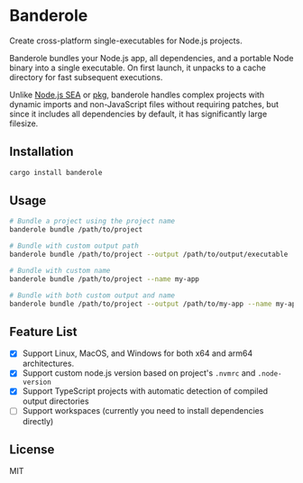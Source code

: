 # Banderole

Create cross-platform single-executables for Node.js projects.

Banderole bundles your Node.js app, all dependencies, and a portable Node binary into a single executable. On first launch, it unpacks to a cache directory for fast subsequent executions.

Unlike [Node.js SEA](https://nodejs.org/api/single-executable-applications.html) or [pkg](https://github.com/yao-pkg/pkg), banderole handles complex projects with dynamic imports and non-JavaScript files without requiring patches, but since it includes all dependencies by default, it has significantly large filesize.

## Installation

```sh
cargo install banderole
```

## Usage

```sh
# Bundle a project using the project name
banderole bundle /path/to/project

# Bundle with custom output path
banderole bundle /path/to/project --output /path/to/output/executable

# Bundle with custom name
banderole bundle /path/to/project --name my-app

# Bundle with both custom output and name
banderole bundle /path/to/project --output /path/to/my-app --name my-app
```

## Feature List

- [x] Support Linux, MacOS, and Windows for both x64 and arm64 architectures.
- [x] Support custom node.js version based on project's `.nvmrc` and `.node-version`
- [x] Support TypeScript projects with automatic detection of compiled output directories
- [ ] Support workspaces (currently you need to install dependencies directly)

## License

MIT
